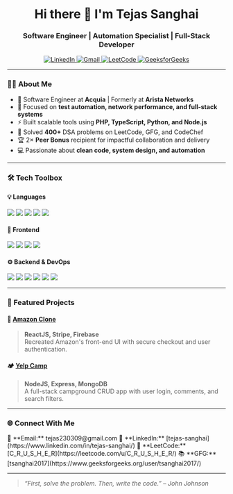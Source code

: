 <h1 align="center">Hi there 👋 I'm Tejas Sanghai</h1>
<h3 align="center">Software Engineer | Automation Specialist | Full-Stack Developer</h3>

<p align="center">
  <a href="https://www.linkedin.com/in/tejas-sanghai/" target="_blank">
    <img alt="LinkedIn" src="https://img.shields.io/badge/-LinkedIn-blue?style=for-the-badge&logo=linkedin&logoColor=white"/>
  </a>
  <a href="mailto:tejas230309@gmail.com">
    <img alt="Gmail" src="https://img.shields.io/badge/-Gmail-red?style=for-the-badge&logo=gmail&logoColor=white"/>
  </a>
  <a href="https://leetcode.com/u/C_R_U_S_H_E_R/" target="_blank">
    <img alt="LeetCode" src="https://img.shields.io/badge/-LeetCode-FFA116?style=for-the-badge&logo=leetcode&logoColor=black"/>
  </a>
  <a href="https://www.geeksforgeeks.org/user/tsanghai2017/" target="_blank">
    <img alt="GeeksforGeeks" src="https://img.shields.io/badge/-GeeksforGeeks-2F8D46?style=for-the-badge&logo=geeksforgeeks&logoColor=white"/>
  </a>
</p>

---

### 👨‍💻 About Me

- 🔧 Software Engineer at **Acquia** | Formerly at **Arista Networks**
- 🔁 Focused on **test automation, network performance, and full-stack systems**
- ⚡ Built scalable tools using **PHP, TypeScript, Python, and Node.js**
- 🧠 Solved **400+** DSA problems on LeetCode, GFG, and CodeChef
- 🏆 2× **Peer Bonus** recipient for impactful collaboration and delivery
- 💻 Passionate about **clean code, system design, and automation**

---

### 🛠️ Tech Toolbox

#### 💡 Languages
<p>
  <img src="https://img.shields.io/badge/C++-00599C?style=for-the-badge&logo=cplusplus&logoColor=white"/>
  <img src="https://img.shields.io/badge/Python-3776AB?style=for-the-badge&logo=python&logoColor=white"/>
  <img src="https://img.shields.io/badge/JavaScript-F7DF1E?style=for-the-badge&logo=javascript&logoColor=black"/>
  <img src="https://img.shields.io/badge/Go-00ADD8?style=for-the-badge&logo=go&logoColor=white"/>
  <img src="https://img.shields.io/badge/PHP-777BB4?style=for-the-badge&logo=php&logoColor=white"/>
</p>

#### 🎨 Frontend
<p>
  <img src="https://img.shields.io/badge/HTML5-E34F26?style=for-the-badge&logo=html5&logoColor=white"/>
  <img src="https://img.shields.io/badge/CSS3-1572B6?style=for-the-badge&logo=css3&logoColor=white"/>
  <img src="https://img.shields.io/badge/Bootstrap-7952B3?style=for-the-badge&logo=bootstrap&logoColor=white"/>
  <img src="https://img.shields.io/badge/React-20232A?style=for-the-badge&logo=react&logoColor=61DAFB"/>
</p>

#### ⚙️ Backend & DevOps
<p>
  <img src="https://img.shields.io/badge/Node.js-339933?style=for-the-badge&logo=nodedotjs&logoColor=white"/>
  <img src="https://img.shields.io/badge/Express.js-000000?style=for-the-badge&logo=express&logoColor=white"/>
  <img src="https://img.shields.io/badge/MongoDB-4EA94B?style=for-the-badge&logo=mongodb&logoColor=white"/>
  <img src="https://img.shields.io/badge/Docker-2496ED?style=for-the-badge&logo=docker&logoColor=white"/>
  <img src="https://img.shields.io/badge/Kubernetes-326CE5?style=for-the-badge&logo=kubernetes&logoColor=white"/>
  <img src="https://img.shields.io/badge/AWS-FF9900?style=for-the-badge&logo=amazonaws&logoColor=white"/>
</p>

---

### 🚀 Featured Projects

#### 🛒 [Amazon Clone](https://github.com/tejas23092001/amazon-clone)
> **ReactJS, Stripe, Firebase**  
Recreated Amazon's front-end UI with secure checkout and user authentication.

#### 🏕️ [Yelp Camp](https://github.com/tejas23092001/Yelp-Camp)
> **NodeJS, Express, MongoDB**  
A full-stack campground CRUD app with user login, comments, and search filters.

---

### 🌐 Connect With Me

<p>
  📩 **Email:** tejas230309@gmail.com  
  💼 **LinkedIn:** [tejas-sanghai](https://www.linkedin.com/in/tejas-sanghai/)  
  🧠 **LeetCode:** [C_R_U_S_H_E_R](https://leetcode.com/u/C_R_U_S_H_E_R/)  
  📚 **GFG:** [tsanghai2017](https://www.geeksforgeeks.org/user/tsanghai2017/)
</p>

---

> _“First, solve the problem. Then, write the code.” – John Johnson_

